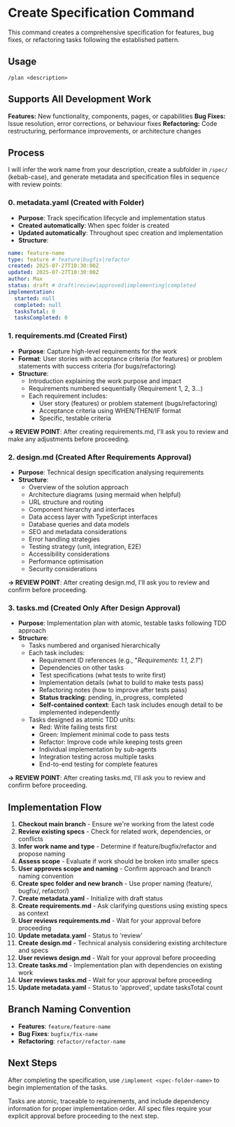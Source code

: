 # Create Specification Command

This command creates a comprehensive specification for features, bug fixes, or refactoring tasks following the established pattern.

## Usage

`/plan <description>`

## Supports All Development Work

**Features:** New functionality, components, pages, or capabilities
**Bug Fixes:** Issue resolution, error corrections, or behaviour fixes
**Refactoring:** Code restructuring, performance improvements, or architecture changes

## Process

I will infer the work name from your description, create a subfolder in `/spec/` (kebab-case), and generate metadata and specification files in sequence with review points:

### 0. metadata.yaml (Created with Folder)

- **Purpose**: Track specification lifecycle and implementation status
- **Created automatically**: When spec folder is created
- **Updated automatically**: Throughout spec creation and implementation
- **Structure**:

```yaml
name: feature-name
type: feature # feature|bugfix|refactor
created: 2025-07-27T10:30:00Z
updated: 2025-07-27T10:30:00Z
author: Max
status: draft # draft|review|approved|implementing|completed
implementation:
  started: null
  completed: null
  tasksTotal: 0
  tasksCompleted: 0
```

### 1. requirements.md (Created First)

- **Purpose**: Capture high-level requirements for the work
- **Format**: User stories with acceptance criteria (for features) or problem statements with success criteria (for bugs/refactoring)
- **Structure**:
  - Introduction explaining the work purpose and impact
  - Requirements numbered sequentially (Requirement 1, 2, 3...)
  - Each requirement includes:
    - User story (features) or problem statement (bugs/refactoring)
    - Acceptance criteria using WHEN/THEN/IF format
    - Specific, testable criteria

**→ REVIEW POINT**: After creating requirements.md, I'll ask you to review and make any adjustments before proceeding.

### 2. design.md (Created After Requirements Approval)

- **Purpose**: Technical design specification analysing requirements
- **Structure**:
  - Overview of the solution approach
  - Architecture diagrams (using mermaid when helpful)
  - URL structure and routing
  - Component hierarchy and interfaces
  - Data access layer with TypeScript interfaces
  - Database queries and data models
  - SEO and metadata considerations
  - Error handling strategies
  - Testing strategy (unit, integration, E2E)
  - Accessibility considerations
  - Performance optimisation
  - Security considerations

**→ REVIEW POINT**: After creating design.md, I'll ask you to review and confirm before proceeding.

### 3. tasks.md (Created Only After Design Approval)

- **Purpose**: Implementation plan with atomic, testable tasks following TDD approach
- **Structure**:
  - Tasks numbered and organised hierarchically
  - Each task includes:
    - Requirement ID references (e.g., "_Requirements: 1.1, 2.1_")
    - Dependencies on other tasks
    - Test specifications (what tests to write first)
    - Implementation details (what to build to make tests pass)
    - Refactoring notes (how to improve after tests pass)
    - **Status tracking**: pending, in_progress, completed
    - **Self-contained context**: Each task includes enough detail to be implemented independently
  - Tasks designed as atomic TDD units:
    - Red: Write failing tests first
    - Green: Implement minimal code to pass tests
    - Refactor: Improve code while keeping tests green
    - Individual implementation by sub-agents
    - Integration testing across multiple tasks
    - End-to-end testing for complete features

**→ REVIEW POINT**: After creating tasks.md, I'll ask you to review and confirm before proceeding.

## Implementation Flow

1. **Checkout main branch** - Ensure we're working from the latest code
2. **Review existing specs** - Check for related work, dependencies, or conflicts
3. **Infer work name and type** - Determine if feature/bugfix/refactor and propose naming
4. **Assess scope** - Evaluate if work should be broken into smaller specs
5. **User approves scope and naming** - Confirm approach and branch naming convention
6. **Create spec folder and new branch** - Use proper naming (feature/, bugfix/, refactor/)
7. **Create metadata.yaml** - Initialize with draft status
8. **Create requirements.md** - Ask clarifying questions using existing specs as context
9. **User reviews requirements.md** - Wait for your approval before proceeding
10. **Update metadata.yaml** - Status to 'review'
11. **Create design.md** - Technical analysis considering existing architecture and specs
12. **User reviews design.md** - Wait for your approval before proceeding
13. **Create tasks.md** - Implementation plan with dependencies on existing work
14. **User reviews tasks.md** - Wait for your approval before proceeding
15. **Update metadata.yaml** - Status to 'approved', update tasksTotal count

## Branch Naming Convention

- **Features**: `feature/feature-name`
- **Bug Fixes**: `bugfix/fix-name`
- **Refactoring**: `refactor/refactor-name`

## Next Steps

After completing the specification, use `/implement <spec-folder-name>` to begin implementation of the tasks.

Tasks are atomic, traceable to requirements, and include dependency information for proper implementation order. All spec files require your explicit approval before proceeding to the next step.

